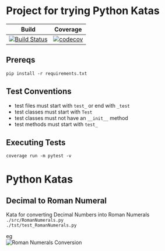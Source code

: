 # Project for trying Python Katas  
  
| **Build** | **Coverage** |
|---|---|
| [![Build Status](https://travis-ci.org/gilmp/python-katas.png)](https://travis-ci.org/gilmp/python-katas) | [![codecov](https://codecov.io/gh/gilmp/python-katas/branch/master/graph/badge.svg)](https://codecov.io/gh/gilmp/python-katas) |
  
## Prereqs  
`pip install -r requirements.txt`
  
## Test Conventions  
- test files must start with `test_` or end with `_test`  
- test classes must start with `Test`  
- test classes must not have an `__init__` method  
- test methods must start with `test_`  

## Executing Tests  
`coverage run -m pytest -v`

# Python Katas    
## Decimal to Roman Numeral  
  
Kata for converting Decimal Numbers into Roman Numerals  
`./src/RomanNumerals.py`  
`./tst/test_RomanNumerals.py`  
  

eg  
![Roman Numerals Conversion](https://images.superiorthan.com/posts/large/Roman_numerals-1LPuxY1510146001.jpg)

